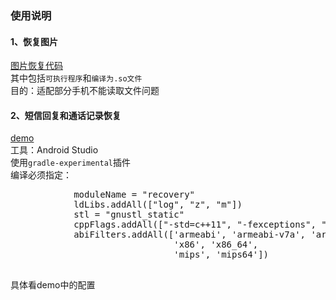 ### 使用说明

#### 1、恢复图片
[图片恢复代码](https://gitlab.huduntech.com/huduntech/AndroidDataRecoveryAppJni/tree/master/%E5%9B%BE%E7%89%87%E6%81%A2%E5%A4%8D)  
其中包括`可执行程序`和`编译为.so文件`  
目的：适配部分手机不能读取文件问题

#### 2、短信回复和通话记录恢复
[demo](https://gitlab.huduntech.com/huduntech/AndroidDataRecoveryAppJni/tree/master/RecoverySMS)  
工具：Android Studio  
使用`gradle-experimental`插件  
编译必须指定： 

<pre>
            moduleName = "recovery"
            ldLibs.addAll(["log", "z", "m"])
            stl = "gnustl_static"
            cppFlags.addAll(["-std=c++11", "-fexceptions", "-O2", "-Wall", "-frtti", "-pie", " -fPIE"])
            abiFilters.addAll(['armeabi', 'armeabi-v7a', 'arm64-v8a',
                               'x86', 'x86_64',
                               'mips', 'mips64'])

</pre>
具体看demo中的配置
